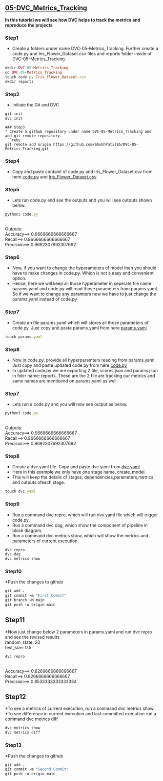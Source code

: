 <h2> <a href="https://github.com/ShubhPatil95/DVC-04-Simple_DVC_Project"> 05-DVC_Metrics_Tracking </a></h2>

<p>
<strong> In this tutorial we will see how DVC helps to track the metrics and reproduce the projects </strong>

### Step1
* Create a folders under name DVC-05-Metrics_Tracking. Further create a code.py and Iris_Flower_Dataset.csv files and reports folder inside of DVC-05-Metrics_Tracking.
```ruby
mkdir DVC-05-Metrics_Tracking
cd DVC-05-Metrics_Tracking
touch code.py Iris_Flower_Dataset.csv
mkdir reports
```
### Step2
* Initiate the Git and DVC
```ruby
git init
dvc init
``` 

``` 
### Step3
* Create a github repository under name DVC-05-Metrics_Tracking and add git remote repository.
```ruby
git remote add origin https://github.com/ShubhPatil95/DVC-05-Metrics_Tracking.git
```

### Step4  
* Copy and paste containt of code.py and Iris_Flower_Dataset.csv from here [code.py](https://github.com/ShubhPatil95/DVC-05-Metrics_Tracking/blob/main/code_initial.py) and [Iris_Flower_Dataset.csv](https://raw.githubusercontent.com/ShubhPatil95/DVC-05-Metrics_Tracking/main/Iris_Flower_Dataset.csv)


### Step5
* Lets run code.py and see the outputs and you will see outputs shown below.
```ruby
python3 code.py
```
<br>Outputs:
<br>Accuracy==> 0.9666666666666667
<br>Recall==> 0.9666666666666667
<br>Precision==> 0.9692307692307692

### Step6
* Now, if you want to change the hyperameters of model then you should have to make changes in code.py. Which is not a easy and convenient option.
* Hence, here we will keep all those hyperameter in seperate file name params.yaml and code.py will read those parameters from params.yaml. So if we want to change any paramters now we have to just change the params.yaml instead of code.py

### Step7
* Create an file params.yaml which will stores all those parameters of code.py. Just copy and paste params.yaml from here [params.yaml](https://github.com/ShubhPatil95/DVC-05-Metrics_Tracking/blob/3371603cdbcaf07d710e35676139ec72ee15054d/params.yaml)
```ruby
touch params.yaml
```
### Step8
* Now in code.py, provide all hyperparamters reading from params.yaml. Just copy and paste updated code.py from here [code.py](https://github.com/ShubhPatil95/DVC-05-Metrics_Tracking/blob/b4181cb7feefd8c6b2a6f8eb97f6edb75ba7bfb6/code.py)
* In updated code.py we are exporting 2 file, scores.json and params.json in foler name: reports. These are the 2 file are tracking our metrics and same names are mentioend on params.yaml as well.

### Step7
* Lets run a code.py and you will now see output as below.
```ruby
python3 code.py
```
<br>Outputs:
<br>Accuracy==> 0.9666666666666667
<br>Recall==> 0.9666666666666667
<br>Precision==> 0.9692307692307692

### Step8
* Create a dvc.yaml file. Copy and paste dvc.yaml from [dvc.yaml](https://github.com/ShubhPatil95/DVC-05-Metrics_Tracking/blob/b4181cb7feefd8c6b2a6f8eb97f6edb75ba7bfb6/dvc.yaml)
* Here in this example we only have one stage name, create_model.
* This will keep the details of stages, dependencies,parameters,metrics and outputs ofeach stage.
```ruby
touch dvc.yaml
```

### Step9
* Run a command dvc repro, which will run dvv.yaml file which will trigger code.py.
* Run a command dvc dag, which show the component of pipeline in block diagram.
* Run a command dvc metrics show, which will show the metrics and parameters of current execution.
```ruby
dvc repro
dvc dag
dvc metrics show
```
### Step10
*Push the changes to github
```ruby
git add .
git commit -m "First Commit"
git branch -M main 
git push -u origin main
```
## Step11
*Now just change below 2 parameters in params.yaml and run dvc repro and see the revised results.
  <br>random_state: 20
  <br>test_size: 0.5
```ruby
dvc repro
```
<br>Accuracy==> 0.8266666666666667
<br>Recall==> 0.8266666666666667
<br>Precision==> 0.8533333333333334

## Step12
*To see a metrics of current execution, run a command dvc metrics show
*To see difference in current execution and last committed execution run a command dvc metrics diff
```ruby
dvc metrics show
dvc metrics diff
```
### Step13
*Push the changes to github
```ruby
git add .
git commit -m "Second Commit"
git push -u origin main
```
</p>


